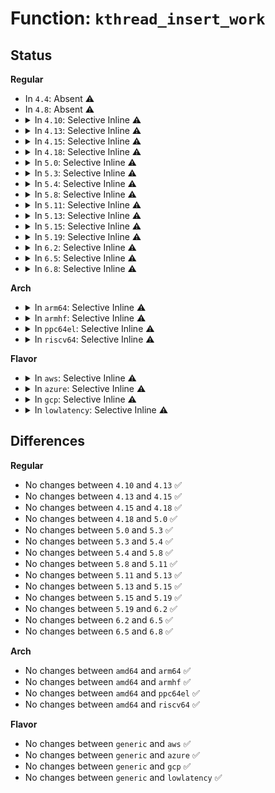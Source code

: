 # Function: <code>kthread_insert_work</code>

## Status
<b>Regular</b>
<ul>
<li>
In <code>4.4</code>: Absent ⚠️
</li>
<li>
In <code>4.8</code>: Absent ⚠️
</li>
<li>
<details>
<summary>In <code>4.10</code>: Selective Inline ⚠️</summary>

```c
void kthread_insert_work(struct kthread_worker *worker, struct kthread_work *work, struct list_head *pos);
```

**Collision:** Unique Static

**Inline:** Selective

**Transformation:** False

**Instances:**

```
In kernel/kthread.c (ffffffff810a8f20)
Location: kernel/kthread.c:764
Inline: True
Direct callers:
  - kernel/kthread.c:kthread_flush_work
  - kernel/kthread.c:kthread_flush_work
  - kernel/kthread.c:__kthread_queue_delayed_work
  - kernel/kthread.c:kthread_delayed_work_timer_fn
  - kernel/kthread.c:kthread_queue_work
```
**Symbols:**

```
ffffffff810a8f20-ffffffff810a8f77: kthread_insert_work (STB_LOCAL)
```
</details>
</li>
<li>
<details>
<summary>In <code>4.13</code>: Selective Inline ⚠️</summary>

```c
void kthread_insert_work(struct kthread_worker *worker, struct kthread_work *work, struct list_head *pos);
```

**Collision:** Unique Static

**Inline:** Selective

**Transformation:** False

**Instances:**

```
In kernel/kthread.c (ffffffff810a5cb0)
Location: kernel/kthread.c:770
Inline: True
Direct callers:
  - kernel/kthread.c:kthread_flush_work
  - kernel/kthread.c:kthread_flush_work
  - kernel/kthread.c:__kthread_queue_delayed_work
  - kernel/kthread.c:kthread_delayed_work_timer_fn
  - kernel/kthread.c:kthread_queue_work
```
**Symbols:**

```
ffffffff810a5cb0-ffffffff810a5d07: kthread_insert_work (STB_LOCAL)
```
</details>
</li>
<li>
<details>
<summary>In <code>4.15</code>: Selective Inline ⚠️</summary>

```c
void kthread_insert_work(struct kthread_worker *worker, struct kthread_work *work, struct list_head *pos);
```

**Collision:** Unique Static

**Inline:** Selective

**Transformation:** False

**Instances:**

```
In kernel/kthread.c (ffffffff810ac280)
Location: kernel/kthread.c:777
Inline: True
Direct callers:
  - kernel/kthread.c:kthread_flush_work
  - kernel/kthread.c:kthread_flush_work
  - kernel/kthread.c:__kthread_queue_delayed_work
  - kernel/kthread.c:kthread_delayed_work_timer_fn
  - kernel/kthread.c:kthread_queue_work
```
**Symbols:**

```
ffffffff810ac280-ffffffff810ac2d7: kthread_insert_work (STB_LOCAL)
```
</details>
</li>
<li>
<details>
<summary>In <code>4.18</code>: Selective Inline ⚠️</summary>

```c
void kthread_insert_work(struct kthread_worker *worker, struct kthread_work *work, struct list_head *pos);
```

**Collision:** Unique Static

**Inline:** Selective

**Transformation:** False

**Instances:**

```
In kernel/kthread.c (ffffffff810b2bd0)
Location: kernel/kthread.c:795
Inline: True
Direct callers:
  - kernel/kthread.c:kthread_flush_work
  - kernel/kthread.c:kthread_flush_work
  - kernel/kthread.c:__kthread_queue_delayed_work
  - kernel/kthread.c:kthread_delayed_work_timer_fn
  - kernel/kthread.c:kthread_queue_work
```
**Symbols:**

```
ffffffff810b2bd0-ffffffff810b2c27: kthread_insert_work (STB_LOCAL)
```
</details>
</li>
<li>
<details>
<summary>In <code>5.0</code>: Selective Inline ⚠️</summary>

```c
void kthread_insert_work(struct kthread_worker *worker, struct kthread_work *work, struct list_head *pos);
```

**Collision:** Unique Static

**Inline:** Selective

**Transformation:** False

**Instances:**

```
In kernel/kthread.c (ffffffff810bbe50)
Location: kernel/kthread.c:797
Inline: True
Direct callers:
  - kernel/kthread.c:kthread_flush_work
  - kernel/kthread.c:kthread_flush_work
  - kernel/kthread.c:__kthread_queue_delayed_work
  - kernel/kthread.c:kthread_delayed_work_timer_fn
  - kernel/kthread.c:kthread_queue_work
```
**Symbols:**

```
ffffffff810bbe50-ffffffff810bbea7: kthread_insert_work (STB_LOCAL)
```
</details>
</li>
<li>
<details>
<summary>In <code>5.3</code>: Selective Inline ⚠️</summary>

```c
void kthread_insert_work(struct kthread_worker *worker, struct kthread_work *work, struct list_head *pos);
```

**Collision:** Unique Static

**Inline:** Selective

**Transformation:** False

**Instances:**

```
In kernel/kthread.c (ffffffff810c1fa0)
Location: kernel/kthread.c:806
Inline: True
Direct callers:
  - kernel/kthread.c:kthread_flush_work
  - kernel/kthread.c:kthread_flush_work
  - kernel/kthread.c:__kthread_queue_delayed_work
  - kernel/kthread.c:kthread_delayed_work_timer_fn
  - kernel/kthread.c:kthread_queue_work
```
**Symbols:**

```
ffffffff810c1fa0-ffffffff810c1ff7: kthread_insert_work (STB_LOCAL)
```
</details>
</li>
<li>
<details>
<summary>In <code>5.4</code>: Selective Inline ⚠️</summary>

```c
void kthread_insert_work(struct kthread_worker *worker, struct kthread_work *work, struct list_head *pos);
```

**Collision:** Unique Static

**Inline:** Selective

**Transformation:** False

**Instances:**

```
In kernel/kthread.c (ffffffff810c8500)
Location: kernel/kthread.c:806
Inline: True
Direct callers:
  - kernel/kthread.c:kthread_flush_work
  - kernel/kthread.c:kthread_flush_work
  - kernel/kthread.c:__kthread_queue_delayed_work
  - kernel/kthread.c:kthread_delayed_work_timer_fn
  - kernel/kthread.c:kthread_queue_work
```
**Symbols:**

```
ffffffff810c8500-ffffffff810c8557: kthread_insert_work (STB_LOCAL)
```
</details>
</li>
<li>
<details>
<summary>In <code>5.8</code>: Selective Inline ⚠️</summary>

```c
void kthread_insert_work(struct kthread_worker *worker, struct kthread_work *work, struct list_head *pos);
```

**Collision:** Unique Static

**Inline:** Selective

**Transformation:** False

**Instances:**

```
In kernel/kthread.c (ffffffff810d0290)
Location: kernel/kthread.c:842
Inline: True
Direct callers:
  - kernel/kthread.c:kthread_flush_worker
  - kernel/kthread.c:kthread_flush_work
  - kernel/kthread.c:kthread_flush_work
  - kernel/kthread.c:__kthread_queue_delayed_work
  - kernel/kthread.c:kthread_delayed_work_timer_fn
```
**Symbols:**

```
ffffffff810d0290-ffffffff810d02e3: kthread_insert_work (STB_LOCAL)
```
</details>
</li>
<li>
<details>
<summary>In <code>5.11</code>: Selective Inline ⚠️</summary>

```c
void kthread_insert_work(struct kthread_worker *worker, struct kthread_work *work, struct list_head *pos);
```

**Collision:** Unique Static

**Inline:** Selective

**Transformation:** False

**Instances:**

```
In kernel/kthread.c (ffffffff810cac80)
Location: kernel/kthread.c:893
Inline: True
Direct callers:
  - kernel/kthread.c:kthread_flush_worker
  - kernel/kthread.c:kthread_flush_work
  - kernel/kthread.c:kthread_flush_work
  - kernel/kthread.c:__kthread_queue_delayed_work
  - kernel/kthread.c:kthread_delayed_work_timer_fn
```
**Symbols:**

```
ffffffff810cac80-ffffffff810cad0c: kthread_insert_work (STB_LOCAL)
```
</details>
</li>
<li>
<details>
<summary>In <code>5.13</code>: Selective Inline ⚠️</summary>

```c
void kthread_insert_work(struct kthread_worker *worker, struct kthread_work *work, struct list_head *pos);
```

**Collision:** Unique Static

**Inline:** Selective

**Transformation:** False

**Instances:**

```
In kernel/kthread.c (ffffffff810cc590)
Location: kernel/kthread.c:920
Inline: True
Direct callers:
  - kernel/kthread.c:kthread_flush_worker
  - kernel/kthread.c:kthread_flush_work
  - kernel/kthread.c:kthread_flush_work
  - kernel/kthread.c:__kthread_queue_delayed_work
  - kernel/kthread.c:kthread_delayed_work_timer_fn
```
**Symbols:**

```
ffffffff810cc590-ffffffff810cc61c: kthread_insert_work (STB_LOCAL)
```
</details>
</li>
<li>
<details>
<summary>In <code>5.15</code>: Selective Inline ⚠️</summary>

```c
void kthread_insert_work(struct kthread_worker *worker, struct kthread_work *work, struct list_head *pos);
```

**Collision:** Unique Static

**Inline:** Selective

**Transformation:** False

**Instances:**

```
In kernel/kthread.c (ffffffff810dfa70)
Location: kernel/kthread.c:920
Inline: True
Direct callers:
  - kernel/kthread.c:kthread_flush_worker
  - kernel/kthread.c:kthread_flush_work
  - kernel/kthread.c:kthread_flush_work
  - kernel/kthread.c:__kthread_queue_delayed_work
  - kernel/kthread.c:kthread_delayed_work_timer_fn
```
**Symbols:**

```
ffffffff810dfa70-ffffffff810dfb13: kthread_insert_work (STB_LOCAL)
```
</details>
</li>
<li>
<details>
<summary>In <code>5.19</code>: Selective Inline ⚠️</summary>

```c
void kthread_insert_work(struct kthread_worker *worker, struct kthread_work *work, struct list_head *pos);
```

**Collision:** Unique Static

**Inline:** Selective

**Transformation:** False

**Instances:**

```
In kernel/kthread.c (ffffffff810fa2c0)
Location: kernel/kthread.c:980
Inline: True
Direct callers:
  - kernel/kthread.c:kthread_flush_worker
  - kernel/kthread.c:kthread_flush_work
  - kernel/kthread.c:__kthread_queue_delayed_work
  - kernel/kthread.c:kthread_delayed_work_timer_fn
```
**Symbols:**

```
ffffffff810fa2c0-ffffffff810fa394: kthread_insert_work (STB_LOCAL)
```
</details>
</li>
<li>
<details>
<summary>In <code>6.2</code>: Selective Inline ⚠️</summary>

```c
void kthread_insert_work(struct kthread_worker *worker, struct kthread_work *work, struct list_head *pos);
```

**Collision:** Unique Static

**Inline:** Selective

**Transformation:** False

**Instances:**

```
In kernel/kthread.c (ffffffff8111d070)
Location: kernel/kthread.c:981
Inline: True
Direct callers:
  - kernel/kthread.c:kthread_flush_worker
  - kernel/kthread.c:kthread_flush_work
  - kernel/kthread.c:__kthread_queue_delayed_work
  - kernel/kthread.c:kthread_delayed_work_timer_fn
```
**Symbols:**

```
ffffffff8111d070-ffffffff8111d144: kthread_insert_work (STB_LOCAL)
```
</details>
</li>
<li>
<details>
<summary>In <code>6.5</code>: Selective Inline ⚠️</summary>

```c
void kthread_insert_work(struct kthread_worker *worker, struct kthread_work *work, struct list_head *pos);
```

**Collision:** Unique Static

**Inline:** Selective

**Transformation:** False

**Instances:**

```
In kernel/kthread.c (ffffffff8112a190)
Location: kernel/kthread.c:982
Inline: True
Direct callers:
  - kernel/kthread.c:kthread_flush_worker
  - kernel/kthread.c:kthread_flush_work
  - kernel/kthread.c:__kthread_queue_delayed_work
  - kernel/kthread.c:kthread_delayed_work_timer_fn
```
**Symbols:**

```
ffffffff8112a190-ffffffff8112a264: kthread_insert_work (STB_LOCAL)
```
</details>
</li>
<li>
<details>
<summary>In <code>6.8</code>: Selective Inline ⚠️</summary>

```c
void kthread_insert_work(struct kthread_worker *worker, struct kthread_work *work, struct list_head *pos);
```

**Collision:** Unique Static

**Inline:** Selective

**Transformation:** False

**Instances:**

```
In kernel/kthread.c (ffffffff81134820)
Location: kernel/kthread.c:999
Inline: True
Direct callers:
  - kernel/kthread.c:kthread_flush_worker
  - kernel/kthread.c:kthread_flush_work
  - kernel/kthread.c:__kthread_queue_delayed_work
  - kernel/kthread.c:kthread_delayed_work_timer_fn
```
**Symbols:**

```
ffffffff81134820-ffffffff811348f4: kthread_insert_work (STB_LOCAL)
```
</details>
</li>
</ul>
<b>Arch</b>
<ul>
<li>
<details>
<summary>In <code>arm64</code>: Selective Inline ⚠️</summary>

```c
void kthread_insert_work(struct kthread_worker *worker, struct kthread_work *work, struct list_head *pos);
```

**Collision:** Unique Static

**Inline:** Selective

**Transformation:** False

**Instances:**

```
In kernel/kthread.c (ffff800010127310)
Location: kernel/kthread.c:806
Inline: True
Direct callers:
  - kernel/kthread.c:kthread_flush_work
  - kernel/kthread.c:kthread_flush_work
  - kernel/kthread.c:__kthread_queue_delayed_work
  - kernel/kthread.c:kthread_delayed_work_timer_fn
  - kernel/kthread.c:kthread_queue_work
```
**Symbols:**

```
ffff800010127310-ffff800010127388: kthread_insert_work (STB_LOCAL)
```
</details>
</li>
<li>
<details>
<summary>In <code>armhf</code>: Selective Inline ⚠️</summary>

```c
void kthread_insert_work(struct kthread_worker *worker, struct kthread_work *work, struct list_head *pos);
```

**Collision:** Unique Static

**Inline:** Selective

**Transformation:** False

**Instances:**

```
In kernel/kthread.c (c037a148)
Location: kernel/kthread.c:806
Inline: True
Direct callers:
  - kernel/kthread.c:kthread_flush_work
  - kernel/kthread.c:kthread_flush_work
  - kernel/kthread.c:__kthread_queue_delayed_work
  - kernel/kthread.c:kthread_delayed_work_timer_fn
  - kernel/kthread.c:kthread_queue_work
```
**Symbols:**

```
c037a148-c037a1a4: kthread_insert_work (STB_LOCAL)
```
</details>
</li>
<li>
<details>
<summary>In <code>ppc64el</code>: Selective Inline ⚠️</summary>

```c
void kthread_insert_work(struct kthread_worker *worker, struct kthread_work *work, struct list_head *pos);
```

**Collision:** Unique Static

**Inline:** Selective

**Transformation:** False

**Instances:**

```
In kernel/kthread.c (c000000000171ce0)
Location: kernel/kthread.c:806
Inline: True
Direct callers:
  - kernel/kthread.c:kthread_flush_work
  - kernel/kthread.c:kthread_flush_work
  - kernel/kthread.c:__kthread_queue_delayed_work
  - kernel/kthread.c:kthread_delayed_work_timer_fn
  - kernel/kthread.c:kthread_queue_work
```
**Symbols:**

```
c000000000171ce0-c000000000171d90: kthread_insert_work (STB_LOCAL)
```
</details>
</li>
<li>
<details>
<summary>In <code>riscv64</code>: Selective Inline ⚠️</summary>

```c
void kthread_insert_work(struct kthread_worker *worker, struct kthread_work *work, struct list_head *pos);
```

**Collision:** Unique Static

**Inline:** Selective

**Transformation:** False

**Instances:**

```
In kernel/kthread.c (ffffffe0000dee66)
Location: kernel/kthread.c:806
Inline: True
Direct callers:
  - kernel/kthread.c:kthread_flush_work
  - kernel/kthread.c:kthread_flush_work
  - kernel/kthread.c:__kthread_queue_delayed_work
  - kernel/kthread.c:kthread_delayed_work_timer_fn
  - kernel/kthread.c:kthread_queue_work
```
**Symbols:**

```
ffffffe0000dee66-ffffffe0000deed4: kthread_insert_work (STB_LOCAL)
```
</details>
</li>
</ul>
<b>Flavor</b>
<ul>
<li>
<details>
<summary>In <code>aws</code>: Selective Inline ⚠️</summary>

```c
void kthread_insert_work(struct kthread_worker *worker, struct kthread_work *work, struct list_head *pos);
```

**Collision:** Unique Static

**Inline:** Selective

**Transformation:** False

**Instances:**

```
In kernel/kthread.c (ffffffff810c2880)
Location: kernel/kthread.c:806
Inline: True
Direct callers:
  - kernel/kthread.c:kthread_flush_work
  - kernel/kthread.c:kthread_flush_work
  - kernel/kthread.c:__kthread_queue_delayed_work
  - kernel/kthread.c:kthread_delayed_work_timer_fn
  - kernel/kthread.c:kthread_queue_work
```
**Symbols:**

```
ffffffff810c2880-ffffffff810c28d7: kthread_insert_work (STB_LOCAL)
```
</details>
</li>
<li>
<details>
<summary>In <code>azure</code>: Selective Inline ⚠️</summary>

```c
void kthread_insert_work(struct kthread_worker *worker, struct kthread_work *work, struct list_head *pos);
```

**Collision:** Unique Static

**Inline:** Selective

**Transformation:** False

**Instances:**

```
In kernel/kthread.c (ffffffff810b10d0)
Location: kernel/kthread.c:806
Inline: True
Direct callers:
  - kernel/kthread.c:kthread_flush_work
  - kernel/kthread.c:kthread_flush_work
  - kernel/kthread.c:__kthread_queue_delayed_work
  - kernel/kthread.c:kthread_delayed_work_timer_fn
  - kernel/kthread.c:kthread_queue_work
```
**Symbols:**

```
ffffffff810b10d0-ffffffff810b1127: kthread_insert_work (STB_LOCAL)
```
</details>
</li>
<li>
<details>
<summary>In <code>gcp</code>: Selective Inline ⚠️</summary>

```c
void kthread_insert_work(struct kthread_worker *worker, struct kthread_work *work, struct list_head *pos);
```

**Collision:** Unique Static

**Inline:** Selective

**Transformation:** False

**Instances:**

```
In kernel/kthread.c (ffffffff810c1dd0)
Location: kernel/kthread.c:806
Inline: True
Direct callers:
  - kernel/kthread.c:kthread_flush_work
  - kernel/kthread.c:kthread_flush_work
  - kernel/kthread.c:__kthread_queue_delayed_work
  - kernel/kthread.c:kthread_delayed_work_timer_fn
  - kernel/kthread.c:kthread_queue_work
```
**Symbols:**

```
ffffffff810c1dd0-ffffffff810c1e27: kthread_insert_work (STB_LOCAL)
```
</details>
</li>
<li>
<details>
<summary>In <code>lowlatency</code>: Selective Inline ⚠️</summary>

```c
void kthread_insert_work(struct kthread_worker *worker, struct kthread_work *work, struct list_head *pos);
```

**Collision:** Unique Static

**Inline:** Selective

**Transformation:** False

**Instances:**

```
In kernel/kthread.c (ffffffff810ca3b0)
Location: kernel/kthread.c:806
Inline: True
Direct callers:
  - kernel/kthread.c:kthread_flush_work
  - kernel/kthread.c:__kthread_queue_delayed_work
  - kernel/kthread.c:kthread_delayed_work_timer_fn
  - kernel/kthread.c:kthread_queue_work
```
**Symbols:**

```
ffffffff810ca3b0-ffffffff810ca407: kthread_insert_work (STB_LOCAL)
```
</details>
</li>
</ul>

## Differences
<b>Regular</b>
<ul>
<li>
No changes between <code>4.10</code> and <code>4.13</code> ✅
</li>
<li>
No changes between <code>4.13</code> and <code>4.15</code> ✅
</li>
<li>
No changes between <code>4.15</code> and <code>4.18</code> ✅
</li>
<li>
No changes between <code>4.18</code> and <code>5.0</code> ✅
</li>
<li>
No changes between <code>5.0</code> and <code>5.3</code> ✅
</li>
<li>
No changes between <code>5.3</code> and <code>5.4</code> ✅
</li>
<li>
No changes between <code>5.4</code> and <code>5.8</code> ✅
</li>
<li>
No changes between <code>5.8</code> and <code>5.11</code> ✅
</li>
<li>
No changes between <code>5.11</code> and <code>5.13</code> ✅
</li>
<li>
No changes between <code>5.13</code> and <code>5.15</code> ✅
</li>
<li>
No changes between <code>5.15</code> and <code>5.19</code> ✅
</li>
<li>
No changes between <code>5.19</code> and <code>6.2</code> ✅
</li>
<li>
No changes between <code>6.2</code> and <code>6.5</code> ✅
</li>
<li>
No changes between <code>6.5</code> and <code>6.8</code> ✅
</li>
</ul>
<b>Arch</b>
<ul>
<li>
No changes between <code>amd64</code> and <code>arm64</code> ✅
</li>
<li>
No changes between <code>amd64</code> and <code>armhf</code> ✅
</li>
<li>
No changes between <code>amd64</code> and <code>ppc64el</code> ✅
</li>
<li>
No changes between <code>amd64</code> and <code>riscv64</code> ✅
</li>
</ul>
<b>Flavor</b>
<ul>
<li>
No changes between <code>generic</code> and <code>aws</code> ✅
</li>
<li>
No changes between <code>generic</code> and <code>azure</code> ✅
</li>
<li>
No changes between <code>generic</code> and <code>gcp</code> ✅
</li>
<li>
No changes between <code>generic</code> and <code>lowlatency</code> ✅
</li>
</ul>
